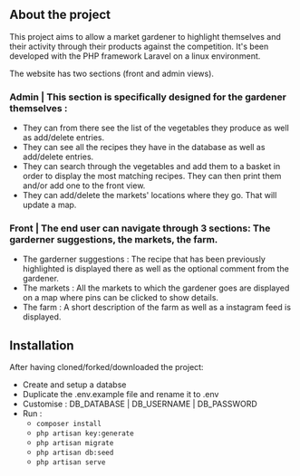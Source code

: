 ## About the project

This project aims to allow a market gardener to highlight themselves and their activity through their products against the competition. It's been developed with the PHP framework Laravel on a linux environment.

The website has two sections (front and admin views).

### Admin | This section is specifically designed for the gardener themselves :
- They can from there see the list of the vegetables they produce as well as add/delete entries.
- They can see all the recipes they have in the database as well as add/delete entries.
- They can search through the vegetables and add them to a basket in order to display the most matching recipes. They can then print them and/or add one to the front view.
- They can add/delete the markets' locations where they go. That will update a map.

### Front | The end user can navigate through 3 sections: The garderner suggestions, the markets, the farm.
- The garderner suggestions : The recipe that has been previously highlighted is displayed there as well as the optional comment from the gardener.
- The markets : All the markets to which the gardener goes are displayed on a map where pins can be clicked to show details.
- The farm : A short description of the farm as well as a instagram feed is displayed.

## Installation

After having cloned/forked/downloaded the project:
- Create and setup a databse
- Duplicate the .env.example file and rename it to .env
- Customise : DB_DATABASE | DB_USERNAME | DB_PASSWORD
- Run :
    - ```composer install```
    - ```php artisan key:generate```
    - ```php artisan migrate```
    - ```php artisan db:seed```
    - ```php artisan serve```